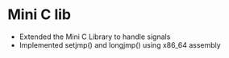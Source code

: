 # Mini C lib
* Extended the Mini C Library to handle signals
* Implemented setjmp() and longjmp() using x86_64 assembly
